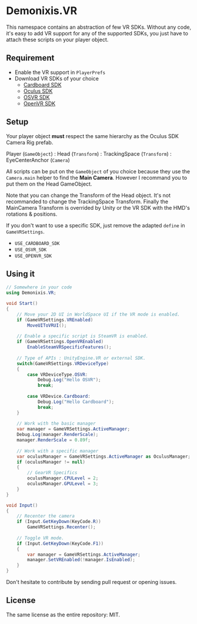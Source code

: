 ﻿# Demonixis.VR

This namespace contains an abstraction of few VR SDKs. Without any code, it's easy to add VR support for any of the supported SDKs, you just have to attach these scripts on your player object.

## Requirement
- Enable the VR support in `PlayerPrefs`
- Download VR SDKs of your choice
    - [Cardboard SDK](https://developers.google.com/cardboard/unity/)
	- [Oculus SDK](https://developer.oculus.com/downloads/)
	- [OSVR SDK](https://github.com/OSVR/OSVR-Unity)
	- [OpenVR SDK](https://www.assetstore.unity3d.com/en/#!/content/32647)
	
## Setup
Your player object **must** respect the same hierarchy as the Oculus SDK Camera Rig prefab.

Player (`GameObject`)
    : Head (`Transform`)
        : TrackingSpace (`Transform`)
            : EyeCenterAnchor (`Camera`)
            
All scripts can be put on the `GameObject` of you choice because they use the `Camera.main` helper to find the **Main Camera**. However I recommand you to put them on the Head GameObject.

Note that you can change the Transform of the Head object. It's not recommanded to change the TrackingSpace Transform. Finally the MainCamera Transform is overrided by Unity or the VR SDK with the HMD's rotations & positions.

If you don't want to use a specific SDK, just remove the adapted `define` in `GameVRSettings`.
- `USE_CARDBOARD_SDK`
- `USE_OSVR_SDK`
- `USE_OPENVR_SDK`

## Using it

```csharp
// Somewhere in your code
using Demonixis.VR;

void Start()
{
    // Move your 2D UI in WorldSpace UI if the VR mode is enabled.
    if (GameVRSettings.VREnabled)
        MoveUIToVRUI();
        
    // Enable a specific script is SteamVR is enabled.
    if (GameVRSettings.OpenVREnabled)
        EnableSteamVRSpecificFeatures();
    
    // Type of APIs : UnityEngine.VR or external SDK.
    switch(GameVRSettings.VRDeviceType)
    {
        case VRDeviceType.OSVR:
            Debug.Log("Hello OSVR");
            break;
            
        case VRDevice.Cardboard:
            Debug.Log("Hello Cardboard");
            break;
    }
    
    // Work with the basic manager
    var manager = GameVRSettings.ActiveManager;
    Debug.Log(manager.RenderScale);
    manager.RenderScale = 0.89f;
    
    // Work with a specific manager
    var oculusManager = GameVRSettings.ActiveManager as OculusManager;
    if (oculusManager != null)
    {
        // GearVR Specifics
        oculusManager.CPULevel = 2;
        oculusManager.GPULevel = 3;
    }
}

void Input()
{
    // Recenter the camera
    if (Input.GetKeyDown(KeyCode.R))
        GameVRSettings.Recenter();
       
    // Toggle VR mode. 
    if (Input.GetKeyDown(KeyCode.F1))
    {
        var manager = GameVRSettings.ActiveManager;
        manager.SetVREnabled(!manager.IsEnabled);
    }
}
```

Don't hesitate to contribute by sending pull request or opening issues.

## License
The same license as the entire repository: MIT.
